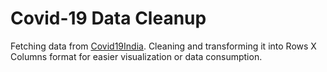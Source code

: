 
# Covid-19 Data Cleanup

Fetching data from [Covid19India](https://www.covid19india.org/). Cleaning and transforming it into Rows X Columns format for easier visualization or data consumption.
